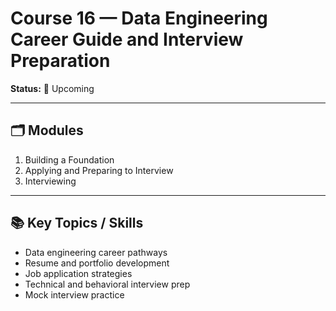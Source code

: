 # Course 16 — Data Engineering Career Guide and Interview Preparation

**Status:** 📅 Upcoming  

---

## 🗂 Modules
1. Building a Foundation  
2. Applying and Preparing to Interview  
3. Interviewing  

---

## 📚 Key Topics / Skills
- Data engineering career pathways  
- Resume and portfolio development  
- Job application strategies  
- Technical and behavioral interview prep  
- Mock interview practice
